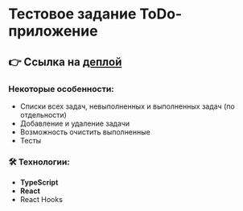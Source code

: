 #  Тестовое задание ToDo-приложение

## 👉 Ссылка на [деплой](https://todo-list-with-testing.vercel.app/)

### Некоторые особенности:
- Списки всех задач, невыполненных и выполненных задач (по отдельности)
- Добавление и удаление задачи
- Возможность очистить выполненные 
- Тесты

### 🛠️ Технологии:

- **TypeScript**
- **React**
- React Hooks
